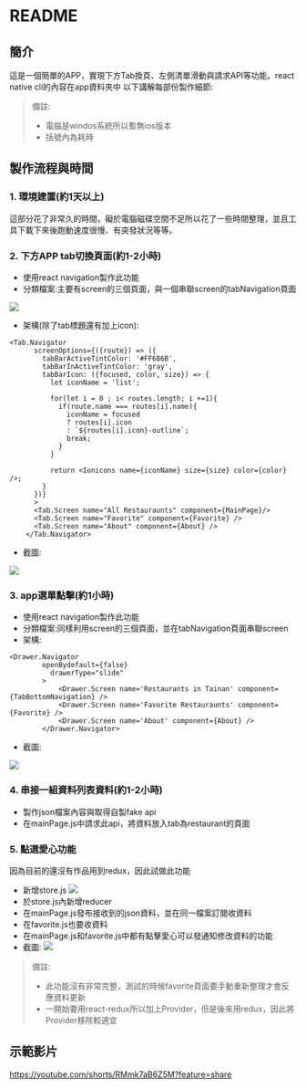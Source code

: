 # README
## 簡介
這是一個簡單的APP，實現下方Tab換頁、左側清單滑動與請求API等功能。react native cli的內容在app資料夾中
以下講解每部份製作細節:
>備註:
> * 電腦是windos系統所以暫無ios版本
> * 括號內為耗時
## 製作流程與時間
### 1. 環境建置(約1天以上)
這部分花了非常久的時間，礙於電腦磁碟空間不足所以花了一些時間整理，並且工具下載下來後跑動速度很慢、有突發狀況等等。
### 2. 下方APP tab切換頁面(約1-2小時)
* 使用react navigation製作此功能
* 分類檔案:主要有screen的三個頁面，與一個串聯screen的tabNavigation頁面

![](https://i.imgur.com/CJUPa0V.png)
* 架構(除了tab標題還有加上icon):
```jsx=
<Tab.Navigator
      screenOptions={({route}) => ({
        tabBarActiveTintColor: '#FF6B6B',
        tabBarInActiveTintColor: 'gray',
        tabBarIcon: ({focused, color, size}) => {
          let iconName = 'list';

          for(let i = 0 ; i< routes.length; i +=1){
            if(route.name === routes[i].name){
              iconName = focused 
              ? routes[i].icon
              : `${routes[i].icon}-outline`;
              break;
            }
          }

          return <Ionicons name={iconName} size={size} color={color} />;
        }
      })}
      >
      <Tab.Screen name="All Restauraunts" component={MainPage}/>
      <Tab.Screen name="Favorite" component={Favorite} />
      <Tab.Screen name="About" component={About} />
    </Tab.Navigator>
```
* 截圖:

![](https://i.imgur.com/lhfeIKw.png)


### 3. app選單點擊(約1小時)
* 使用react navigation製作此功能
* 分類檔案:同樣利用screen的三個頁面，並在tabNavigation頁面串聯screen
* 架構:
```jsx=
<Drawer.Navigator
        openBydefault={false}
          drawerType="slide"
        >
            <Drawer.Screen name='Restaurants in Tainan' component={TabBottomNavigation} /> 
            <Drawer.Screen name='Favorite Restauraunts' component={Favorite} /> 
            <Drawer.Screen name='About' component={About} /> 
        </Drawer.Navigator>
```
* 截圖:

![](https://i.imgur.com/gNhy5Os.png)


### 4. 串接一組資料列表資料(約1-2小時)
* 製作json檔案內容與取得自製fake api
* 在mainPage.js中請求此api，將資料放入tab為restaurant的頁面


### 5. 點選愛心功能
因為目前的還沒有作品用到redux，因此試做此功能
* 新增store.js
![](https://i.imgur.com/1XLdpNR.png)
* 於store.js內新增reducer
* 在mainPage.js發布接收到的json資料，並在同一檔案訂閱收資料
* 在favorite.js也要收資料
* 在mainPage.js和favorite.js中都有點擊愛心可以發通知修改資料的功能
* 截圖:
![](https://i.imgur.com/JuuUtJd.png)

> 備註:
> * 此功能沒有非常完整，測試的時候favorite頁面要手動重新整理才會反應資料更新
> * 一開始要用react-redux所以加上Provider，但是後來用redux，因此將Provider移除較適宜
    
## 示範影片
https://youtube.com/shorts/RMmk7aB6Z5M?feature=share
